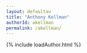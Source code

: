 ```yaml
---
layout: defaultau
title: "Anthony Kellman"
authorId: akellman
permalink: /akellman/
---
```

{% include loadAuthor.html %}
<script>
    $(document).ready(function(){
        showAuthorBio('{{ page.authorId }}');
   });
</script>
